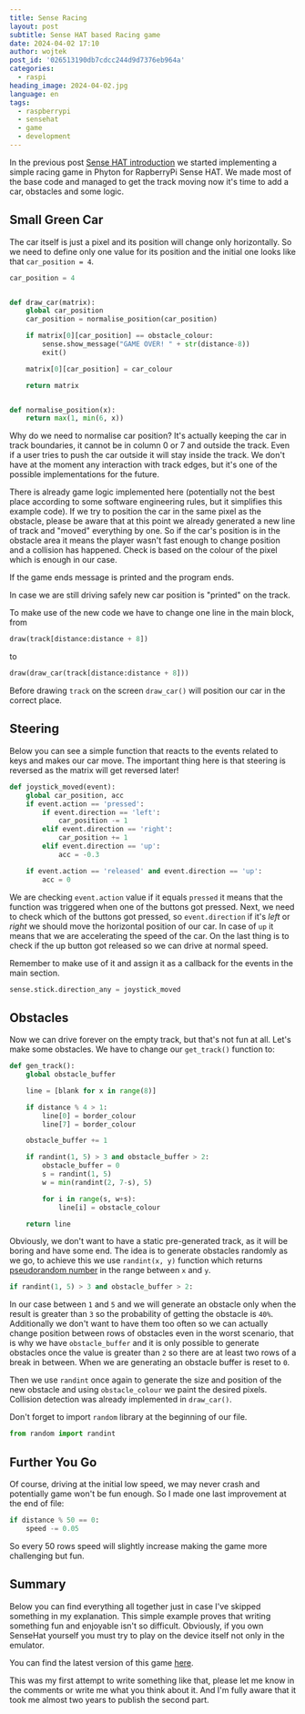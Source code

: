 ```yaml
---
title: Sense Racing
layout: post
subtitle: Sense HAT based Racing game
date: 2024-04-02 17:10
author: wojtek
post_id: '026513190db7cdcc244d9d7376eb964a'
categories:
  - raspi
heading_image: 2024-04-02.jpg
language: en
tags:
  - raspberrypi
  - sensehat
  - game
  - development
---
```


In the previous post [Sense HAT introduction](/2022/06/21/sense-hat) we started implementing a simple racing game in Phyton for RapberryPi Sense HAT. We made most of the base code and managed to get the track moving now it's time to add a car, obstacles and some logic.

## Small Green Car

The car itself is just a pixel and its position will change only horizontally. So we need to define only one value for its position and the initial one looks like that `car_position = 4`.

```python
car_position = 4


def draw_car(matrix):
    global car_position
    car_position = normalise_position(car_position)

    if matrix[0][car_position] == obstacle_colour:
        sense.show_message("GAME OVER! " + str(distance-8))
        exit()

    matrix[0][car_position] = car_colour

    return matrix


def normalise_position(x):
    return max(1, min(6, x))
```

Why do we need to normalise car position? It's actually keeping the car in track boundaries, it cannot be in column 0 or 7 and outside the track. Even if a user tries to push the car outside it will stay inside the track. We don't have at the moment any interaction with track edges, but it's one of the possible implementations for the future.

There is already game logic implemented here (potentially not the best place according to some software engineering rules, but it simplifies this example code). If we try to position the car in the same pixel as the obstacle, please be aware that at this point we already generated a new line of track and "moved" everything by one. So if the car's position is in the obstacle area it means the player wasn't fast enough to change position and a collision has happened. Check is based on the colour of the pixel which is enough in our case.

If the game ends message is printed and the program ends.

In case we are still driving safely new car position is "printed" on the track.

To make use of the new code we have to change one line in the main block, from

```python
draw(track[distance:distance + 8])
```

to

```python
draw(draw_car(track[distance:distance + 8]))
```

Before drawing `track` on the screen `draw_car()` will position our car in the correct place.

## Steering

Below you can see a simple function that reacts to the events related to keys and makes our car move. The important thing here is that steering is reversed as the matrix will get reversed later!

```python
def joystick_moved(event):
    global car_position, acc
    if event.action == 'pressed':
        if event.direction == 'left':
            car_position -= 1
        elif event.direction == 'right':
            car_position += 1
        elif event.direction == 'up':
            acc = -0.3

    if event.action == 'released' and event.direction == 'up':
        acc = 0
```

We are checking `event.action` value if it equals `pressed` it means that the function was triggered when one of the buttons got pressed. Next, we need to check which of the buttons got pressed, so `event.direction` if it's *left* or *right* we should move the horizontal position of our car. In case of `up` it means that we are accelerating the speed of the car. On the last thing is to check if the up button got released so we can drive at normal speed.

Remember to make use of it and assign it as a callback for the events in the main section.

```python
sense.stick.direction_any = joystick_moved
```

## Obstacles

Now we can drive forever on the empty track, but that's not fun at all. Let's make some obstacles. We have to change our `get_track()` function to:

```python
def gen_track():
    global obstacle_buffer

    line = [blank for x in range(8)]

    if distance % 4 > 1:
        line[0] = border_colour
        line[7] = border_colour

    obstacle_buffer += 1

    if randint(1, 5) > 3 and obstacle_buffer > 2:
        obstacle_buffer = 0
        s = randint(1, 5)
        w = min(randint(2, 7-s), 5)

        for i in range(s, w+s):
            line[i] = obstacle_colour

    return line
```

Obviously, we don't want to have a static pre-generated track, as it will be boring and have some end. The idea is to generate obstacles randomly as we go, to achieve this we use `randint(x, y)` function which returns [pseudorandom number](https://en.wikipedia.org/wiki/Pseudorandomness) in the range between `x` and `y`.

```python
if randint(1, 5) > 3 and obstacle_buffer > 2:
```

In our case between `1` and `5` and we will generate an obstacle only when the result is greater than `3` so the probability of getting the obstacle is `40%`. Additionally we don't want to have them too often so we can actually change position between rows of obstacles even in the worst scenario, that is why we have `obstacle_buffer` and it is only possible to generate obstacles once the value is greater than `2` so there are at least two rows of a break in between. When we are generating an obstacle buffer is reset to `0`.

Then we use `randint` once again to generate the size and position of the new obstacle and using `obstacle_colour` we paint the desired pixels. Collision detection was already implemented in `draw_car()`.

Don't forget to import `random` library at the beginning of our file.

```python
from random import randint
```

## Further You Go

Of course, driving at the initial low speed, we may never crash and potentially game won't be fun enough. So I made one last improvement at the end of file:

```python
if distance % 50 == 0:
    speed -= 0.05
```

So every 50 rows speed will slightly increase making the game more challenging but fun.

## Summary

Below you can find everything all together just in case I've skipped something in my explanation. This simple example proves that writing something fun and enjoyable isn't so difficult. Obviously, if you own SenseHat yourself you must try to play on the device itself not only in the emulator.

<script src="https://gist.github.com/wnowicki/80716b0a37c76068905f94ca101183b8.js"></script>

You can find the latest version of this game [here](https://github.com/wnowicki/sense/blob/main/race.py).

This was my first attempt to write something like that, please let me know in the comments or write me what you think about it. And I'm fully aware that it took me almost two years to publish the second part.
